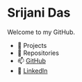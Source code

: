 # Srijani Das

Welcome to my GitHub.

- 🔧 Projects  
- 📁 Repositories  
- 📫 [GitHub](https://github.com/SrijaniDas0107)  
- 💼 [LinkedIn](https://www.linkedin.com/in/srijanidas0107)


